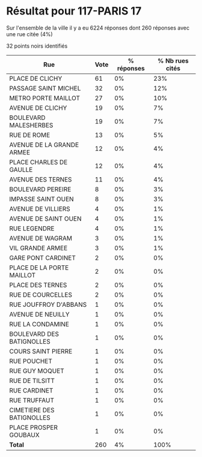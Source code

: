 # Résultat pour 117-PARIS 17

Sur l'ensemble de la ville il y a eu 6224 réponses dont 260 réponses avec une rue citée (4%)

32 points noirs identifiés

| Rue | Vote | % réponses | % Nb rues cités|
|-----|------|------------|----------------|
| PLACE DE CLICHY | 61 | 0% | 23%|
| PASSAGE SAINT MICHEL | 32 | 0% | 12%|
| METRO PORTE MAILLOT | 27 | 0% | 10%|
| AVENUE DE CLICHY | 19 | 0% | 7%|
| BOULEVARD MALESHERBES | 19 | 0% | 7%|
| RUE DE ROME | 13 | 0% | 5%|
| AVENUE DE LA GRANDE ARMEE | 12 | 0% | 4%|
| PLACE CHARLES DE GAULLE | 12 | 0% | 4%|
| AVENUE DES TERNES | 11 | 0% | 4%|
| BOULEVARD PEREIRE | 8 | 0% | 3%|
| IMPASSE SAINT OUEN | 8 | 0% | 3%|
| AVENUE DE VILLIERS | 4 | 0% | 1%|
| AVENUE DE SAINT OUEN | 4 | 0% | 1%|
| RUE LEGENDRE | 4 | 0% | 1%|
| AVENUE DE WAGRAM | 3 | 0% | 1%|
| VIL GRANDE ARMEE | 3 | 0% | 1%|
| GARE PONT CARDINET | 2 | 0% | 0%|
| PLACE DE LA PORTE MAILLOT | 2 | 0% | 0%|
| PLACE DES TERNES | 2 | 0% | 0%|
| RUE DE COURCELLES | 2 | 0% | 0%|
| RUE JOUFFROY D'ABBANS | 1 | 0% | 0%|
| AVENUE DE NEUILLY | 1 | 0% | 0%|
| RUE LA CONDAMINE | 1 | 0% | 0%|
| BOULEVARD DES BATIGNOLLES | 1 | 0% | 0%|
| COURS SAINT PIERRE | 1 | 0% | 0%|
| RUE POUCHET | 1 | 0% | 0%|
| RUE GUY MOQUET | 1 | 0% | 0%|
| RUE DE TILSITT | 1 | 0% | 0%|
| RUE CARDINET | 1 | 0% | 0%|
| RUE TRUFFAUT | 1 | 0% | 0%|
| CIMETIERE DES BATIGNOLLES | 1 | 0% | 0%|
| PLACE PROSPER GOUBAUX | 1 | 0% | 0%|
| **Total** | 260 | 4% | 100%|
